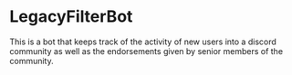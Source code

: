 # LegacyFilterBot
This is a bot that keeps track of the activity of new users into a discord community as well as the endorsements given by senior members of the community.

